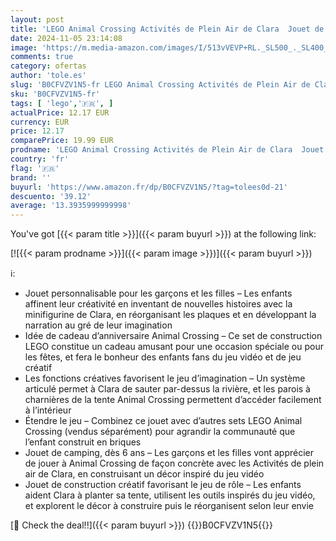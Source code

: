 ```yaml
---
layout: post
title: 'LEGO Animal Crossing Activités de Plein Air de Clara  Jouet de Construction Créatif pour Enfants  Tente  Figurine Lapin du Jeu Vidéo  Idée Cadeau d’Anniversaire pour Garçons et Filles Dès 6 Ans 77047'
date: 2024-11-05 23:14:08
image: 'https://m.media-amazon.com/images/I/513vVEVP+RL._SL500_._SL400_.jpg'
comments: true
category: ofertas
author: 'tole.es'
slug: 'B0CFVZV1N5-fr LEGO Animal Crossing Activités de Plein Air de Clara Jouet...'
sku: 'B0CFVZV1N5-fr'
tags: [ 'lego','🇫🇷', ]
actualPrice: 12.17 EUR
currency: EUR
price: 12.17
comparePrice: 19.99 EUR
prodname: 'LEGO Animal Crossing Activités de Plein Air de Clara  Jouet de Construction Créatif pour Enfants  Tente  Figurine Lapin du Jeu Vidéo  Idée Cadeau d’Anniversaire pour Garçons et Filles Dès 6 Ans 77047'
country: 'fr'
flag: '🇫🇷'
brand: ''
buyurl: 'https://www.amazon.fr/dp/B0CFVZV1N5/?tag=tolees0d-21'
descuento: '39.12'
average: '13.3935999999998'
---
```


You've got [{{< param title >}}]({{< param buyurl >}}) at the following link:

[![{{< param prodname >}}]({{< param image >}})]({{< param buyurl >}})

ℹ️:

- Jouet personnalisable pour les garçons et les filles – Les enfants affinent leur créativité en inventant de nouvelles histoires avec la minifigurine de Clara, en réorganisant les plaques et en développant la narration au gré de leur imagination
- Idée de cadeau d’anniversaire Animal Crossing – Ce set de construction LEGO constitue un cadeau amusant pour une occasion spéciale ou pour les fêtes, et fera le bonheur des enfants fans du jeu vidéo et de jeu créatif
- Les fonctions créatives favorisent le jeu d’imagination – Un système articulé permet à Clara de sauter par-dessus la rivière, et les parois à charnières de la tente Animal Crossing permettent d’accéder facilement à l’intérieur
- Étendre le jeu – Combinez ce jouet avec d’autres sets LEGO Animal Crossing (vendus séparément) pour agrandir la communauté que l’enfant construit en briques
- Jouet de camping, dès 6 ans – Les garçons et les filles vont apprécier de jouer à Animal Crossing de façon concrète avec les Activités de plein air de Clara, en construisant un décor inspiré du jeu vidéo
- Jouet de construction créatif favorisant le jeu de rôle – Les enfants aident Clara à planter sa tente, utilisent les outils inspirés du jeu vidéo, et explorent le décor à construire puis le réorganisent selon leur envie

[🛒 Check the deal!!]({{< param buyurl >}})
{{<world>}}B0CFVZV1N5{{</world>}}

